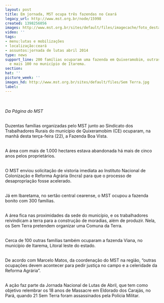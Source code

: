 ```yaml
---
layout: post
title: Em jornada, MST ocupa três fazendas no Ceará
legacy_url: http://www.mst.org.br/node/15998
created: 1398256056
images: http://www.mst.org.br/sites/default/files/imagecache/foto_destaque/Sem Terra.jpg
video: ''
tags:
- menu:lutas e mobilizações
- localização:ceará
- assuntos:jornada de lutas abril 2014
type: news
support_line: 200 famílias ocuparam uma fazenda em Quixeramobim, outras 300 em Ibaretama
  e mais 100 no município de Itarema.
section: 
hat: ''
picture_week: ''
images_hd: http://www.mst.org.br/sites/default/files/Sem Terra.jpg
label: 
---
```

<p><br><br><em>Da Página do MST</em></p><p><br>Duzentas famílias organizadas pelo MST junto ao Sindicato dos Trabalhadores Rurais do município de Quixeramobim (CE) ocuparam, na manhã desta terça-feira (22), a Fazenda Boa Vista.</p><p><br>A área com mais de 1.000 hectares estava abandonada há mais de cinco anos pelos proprietários.&nbsp;</p><p><br>O MST enviou solicitação de vistoria imediata ao Instituto Nacional de Colonização e Reforma Agrária (Incra) para que o processo de desapropriação fosse acelerado.</p><p><br>Já em Ibaretama, no sertão central cearense, o MST ocupou a fazenda bonito com 300 famílias.&nbsp;</p><p><br>A área fica nas proximidades da sede do município, e os trabalhadores reivindicam a terra para a construção de moradias, além de produzir. Nela, os Sem Terra pretendem organizar uma Comuna da Terra.<br>&nbsp;</p><p>Cerca de 100 outras famílias também ocuparam a fazenda Viana, no município de Itarema, Litoral leste do estado.<br>&nbsp;</p><p>De acordo com Marcelo Matos, da coordenação do MST na região, “outras ocupações devem acontecer para pedir justiça no campo e a celeridade da Reforma Agrária”.&nbsp;</p><p><br>A ação faz parte da Jornada Nacional de Lutas de Abril, que tem como objetivo relembrar os 18 anos de Massacre em Eldorado dos Carajás, no Pará, quando 21 Sem Terra foram assassinados pela Polícia Militar.</p><div>&nbsp;</div><div>&nbsp;</div>

